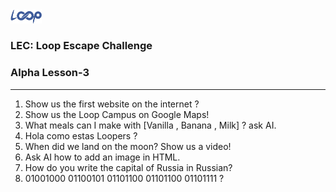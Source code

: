 <img src='loop.png' width='10%'>

### LEC: Loop Escape Challenge
### Alpha Lesson-3
---
1. Show us the first website on the internet ?
2. Show us the Loop Campus on Google Maps!
3. What meals can I make with [Vanilla , Banana , Milk] ? ask AI.
4. Hola como estas Loopers ?
5. When did we land on the moon? Show us a video!
6. Ask AI how to add an image in HTML.
7. How do you write the capital of Russia in Russian?
8. 01001000 01100101 01101100 01101100 01101111 ?
